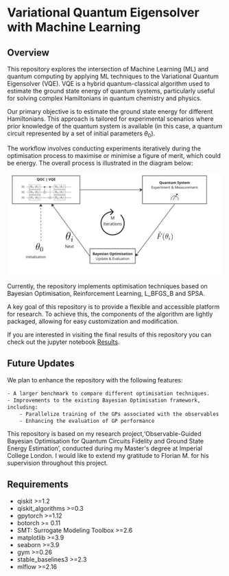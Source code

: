 # Variational Quantum Eigensolver with Machine Learning


##  Overview
This repository explores the intersection of Machine Learning (ML) and quantum computing by applying ML techniques to the Variational Quantum Eigensolver (VQE). VQE is a hybrid quantum-classical algorithm used to estimate the ground state energy of quantum systems, particularly useful for solving complex Hamiltonians in quantum chemistry and physics.


Our primary objective is to estimate the ground state energy for different Hamiltonians. This approach is tailored for experimental scenarios where prior knowledge of the quantum system is available (in this case, a quantum circuit represented by a set of initial parameters $\theta_{0}$​).


The workflow involves conducting experiments iteratively during the optimisation process to maximise or minimise a figure of merit, which could be energy. The overall process is illustrated in the diagram below:


![Diagram](https://github.com/babulab/QuantumOptimalControl-ML/blob/main/figures/diagram_exp.jpg?raw=true)



Currently, the repository implements optimisation techniques based on Bayesian Optimisation, Reinforcement Learning, L_BFGS_B and SPSA.

A key goal of this repository is to provide a flexible and accessible platform for research. To achieve this, the components of the algorithm are lightly packaged, allowing for easy customization and modification.

If you are interested in visiting the final results of this repository you can check out the jupyter notebook [Results](https://github.com/babulab/VariationalQuantumEigensolver-ML/blob/main/notebooks/Results.ipynb).


## Future Updates 

We plan to enhance the repository with the following features:

    - A larger benchmark to compare different optimisation techniques.
    - Improvements to the existing Bayesian Optimisation framework, including:
        - Parallelize training of the GPs associated with the observables
        - Enhancing the evaluation of GP performance
    

This repository is based on my research project,‘Observable-Guided Bayesian Optimisation for Quantum Circuits Fidelity and Ground State Energy Estimation’, conducted during my Master's degree at Imperial College London. I would like to extend my gratitude to Florian M. for his supervision throughout this project.


## Requirements

- qiskit    >=1.2 
- qiskit_algorithms    >=0.3
- gpytorch  >=1.12
- botorch   >= 0.11
- SMT: Surrogate Modeling Toolbox   >=2.6
- matplotlib    >=3.9
- seaborn   >=3.9
- gym   >=0.26
- stable_baselines3    >=2.3
- mlflow    >=2.16 

